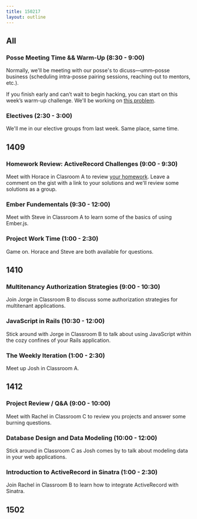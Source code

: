 ```yaml
---
title: 150217
layout: outline
---
```


## All

### Posse Meeting Time && Warm-Up (8:30 - 9:00)

Normally, we'll be meeting with our posse's to dicuss—umm–posse business (scheduling intra-posse pairing sessions, reaching out to mentors, etc.).

If you finish early and can’t wait to begin hacking, you can start on this week’s warm-up challenge. We'll be working on [this problem][wu].

[wu]: http://www.reddit.com/r/dailyprogrammer/comments/2ug3hx/20150202_challenge_200_easy_floodfill/

### Electives (2:30 - 3:00)

We'll me in our elective groups from last week. Same place, same time.

## 1409

### Homework Review: ActiveRecord Challenges (9:00 - 9:30)

Meet with Horace in Clasroom A to review [your homework][hw]. Leave a comment on the gist with a link to your solutions and we'll review some solutions as a group.

[hw]: https://gist.github.com/stevekinney/7bd5f77f87be12bd7cc6

### Ember Fundementals (9:30 - 12:00)

Meet with Steve in Classroom A to learn some of the basics of using Ember.js.

### Project Work Time (1:00 - 2:30)

Game on. Horace and Steve are both available for questions.

## 1410

### Multitenancy Authorization Strategies (9:00 - 10:30)

Join Jorge in Classroom B to discuss some authorization strategies for multitenant applications.

### JavaScript in Rails (10:30 - 12:00)

Stick around with Jorge in Classroom B to talk about using JavaScript within the cozy confines of your Rails application.

### The Weekly Iteration (1:00 - 2:30)

Meet up Josh in Classroom A.

## 1412

### Project Review / Q&A (9:00 - 10:00)

Meet with Rachel in Classroom C to review you projects and answer some burning questions.

### Database Design and Data Modeling (10:00 - 12:00)

Stick around in Classroom C as Josh comes by to talk about modeling data in your web applications.

### Introduction to ActiveRecord in Sinatra (1:00 - 2:30)

Join Rachel in Classroom B to learn how to integrate ActiveRecord with Sinatra.

## 1502
